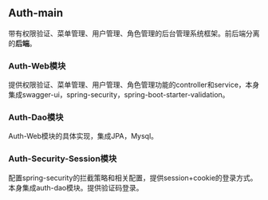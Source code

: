 ## Auth-main
带有权限验证、菜单管理、用户管理、角色管理的后台管理系统框架。前后端分离的**后端**。

### Auth-Web模块
提供权限验证、菜单管理、用户管理、角色管理功能的controller和service，本身集成swagger-ui，spring-security，spring-boot-starter-validation。

### Auth-Dao模块
Auth-Web模块的具体实现，集成JPA，Mysql。

### Auth-Security-Session模块
配置spring-security的拦截策略和相关配置，提供session+cookie的登录方式。本身集成auth-dao模块。提供验证码登录。